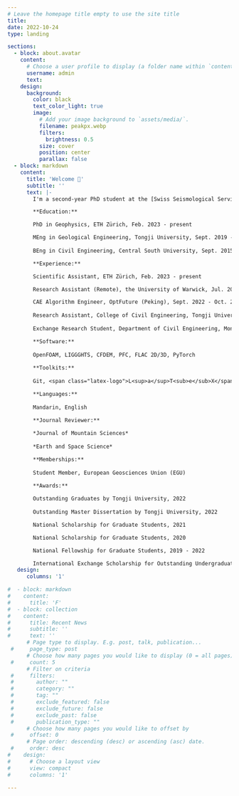 ```yaml
---
# Leave the homepage title empty to use the site title
title:
date: 2022-10-24
type: landing

sections:
  - block: about.avatar
    content:
      # Choose a user profile to display (a folder name within `content/authors/`)
      username: admin
      text: 
    design:
      background:
        color: black
        text_color_light: true
        image:
          # Add your image background to `assets/media/`.
          filename: peakpx.webp
          filters:
            brightness: 0.5
          size: cover
          position: center
          parallax: false
  - block: markdown
    content:
      title: 'Welcome 👋'
      subtitle: ''
      text: |-
        I'm a second-year PhD student at the [Swiss Seismological Service](http://seismo.ethz.ch/en/home/) and the [Department of Earth Sciences](https://erdw.ethz.ch/en/), [ETH Zürich](https://ethz.ch/de.html). Before joining ETHZ, I earned my Master's degree in Geological Engineering from [Tongji University](https://en.tongji.edu.cn/p/), Shanghai. Previously, I spent four years majoring in Civil Engineering at [Central South University](https://en.wikipedia.org/wiki/Central_South_University) in Changsha, during which I also spent six months at [Monash University](https://www.monash.edu/) (Melbourne) for my Bachelor's thesis. In my PhD project, I am keen on understanding the across-scale behavior of fault slip and earthquake cycles concerning fault-fluid interactions, using efficient numerical schemes. Broadly, my research interests focus on scientific computing, porous media, and granular matter, particularly in their correlation with a plethora of geological hazards.

        **Education:** 

        PhD in Geophysics, ETH Zürich, Feb. 2023 - present

        MEng in Geological Engineering, Tongji University, Sept. 2019 - Mar. 2022 
        
        BEng in Civil Engineering, Central South University, Sept. 2015 - Jun. 2019

        **Experience:** 

        Scientific Assistant, ETH Zürich, Feb. 2023 - present

        Research Assistant (Remote), the University of Warwick, Jul. 2022 - Dec. 2022

        CAE Algorithm Engineer, OptFuture (Peking), Sept. 2022 - Oct. 2022
        
        Research Assistant, College of Civil Engineering, Tongji University, Sept. 2019 - Mar. 2022
        
        Exchange Research Student, Department of Civil Engineering, Monash University, Dec. 2018 - Jun. 2019

        **Software:** 
        
        OpenFOAM, LIGGGHTS, CFDEM, PFC, FLAC 2D/3D, PyTorch
        
        **Toolkits:** 
        
        Git, <span class="latex-logo">L<sup>a</sup>T<sub>e</sub>X</span>, Markdown, SketchUp

        **Languages:** 
        
        Mandarin, English

        **Journal Reviewer:** 
        
        *Journal of Mountain Sciences*
        
        *Earth and Space Science*

        **Memberships:** 
        
        Student Member, European Geosciences Union (EGU)

        **Awards:** 
        
        Outstanding Graduates by Tongji University, 2022
        
        Outstanding Master Dissertation by Tongji University, 2022

        National Scholarship for Graduate Students, 2021

        National Scholarship for Graduate Students, 2020

        National Fellowship for Graduate Students, 2019 - 2022

        International Exchange Scholarship for Outstanding Undergraduates, 2018
   design:
      columns: '1'

#  - block: markdown
#    content:
#      title: 'F'
#  - block: collection
#    content:
#      title: Recent News
#      subtitle: ''
#      text: ''
      # Page type to display. E.g. post, talk, publication...
 #     page_type: post
      # Choose how many pages you would like to display (0 = all pages)
 #     count: 5
      # Filter on criteria
 #     filters:
 #       author: ""
 #       category: ""
 #       tag: ""
 #       exclude_featured: false
 #       exclude_future: false
 #       exclude_past: false
 #       publication_type: ""
      # Choose how many pages you would like to offset by
 #     offset: 0
      # Page order: descending (desc) or ascending (asc) date.
 #     order: desc
#    design:
#      # Choose a layout view
#      view: compact
#      columns: '1'
  
---
```

